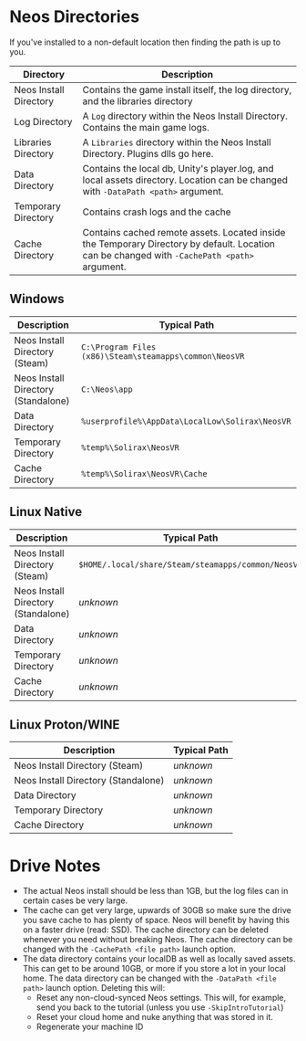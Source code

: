 # Neos Directories

If you've installed to a non-default location then finding the path is up to you.


| Directory | Description |
| --------- |------------ |
| Neos Install Directory | Contains the game install itself, the log directory, and the libraries directory | 
| Log Directory | A `Log` directory within the Neos Install Directory. Contains the main game logs. |
| Libraries Directory | A `Libraries` directory within the  Neos Install Directory. Plugins dlls go here.
| Data Directory | Contains the local db, Unity's player.log, and local assets directory. Location can be changed with `-DataPath <path>` argument. |
| Temporary Directory | Contains crash logs and the cache |
| Cache Directory | Contains cached remote assets. Located inside the Temporary Directory by default. Location can be changed with `-CachePath <path>` argument. |

## Windows

| Description | Typical Path |
| ----------- | ------------ |
| Neos Install Directory (Steam) | `C:\Program Files (x86)\Steam\steamapps\common\NeosVR` |
| Neos Install Directory (Standalone) | `C:\Neos\app` |
| Data Directory | `%userprofile%\AppData\LocalLow\Solirax\NeosVR` |
| Temporary Directory | `%temp%\Solirax\NeosVR` |
| Cache Directory | `%temp%\Solirax\NeosVR\Cache` |


## Linux Native
| Description | Typical Path |
| ----------- | ------------ |
| Neos Install Directory (Steam) | `$HOME/.local/share/Steam/steamapps/common/NeosVR` |
| Neos Install Directory (Standalone) | *unknown* |
| Data Directory | *unknown* |
| Temporary Directory | *unknown* |
| Cache Directory |*unknown* |

## Linux Proton/WINE
| Description | Typical Path |
| ----------- | ------------ |
| Neos Install Directory (Steam) | *unknown* |
| Neos Install Directory (Standalone) | *unknown* |
| Data Directory | *unknown* |
| Temporary Directory | *unknown* |
| Cache Directory |*unknown* |

# Drive Notes
- The actual Neos install should be less than 1GB, but the log files can in certain cases be very large.
- The cache can get very large, upwards of 30GB so make sure the drive you save cache to has plenty of space. Neos will benefit by having this on a faster drive (read: SSD). The cache directory can be deleted whenever you need without breaking Neos. The cache directory can be changed with the `-CachePath <file path>` launch option.
- The data directory contains your localDB as well as locally saved assets. This can get to be around 10GB, or more if you store a lot in your local home. The data directory can be changed with the `-DataPath <file path>` launch option. Deleting this will:
  - Reset any non-cloud-synced Neos settings. This will, for example, send you back to the tutorial (unless you use `-SkipIntroTutorial`)
  - Reset your cloud home and nuke anything that was stored in it.
  - Regenerate your machine ID

